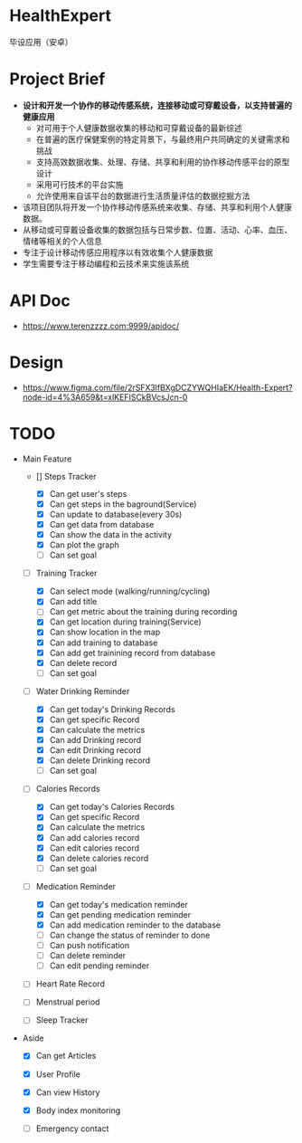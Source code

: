 # HealthExpert

毕设应用（安卓）

# Project Brief

- **设计和开发一个协作的移动传感系统，连接移动或可穿戴设备，以支持普遍的健康应用**
  - 对可用于个人健康数据收集的移动和可穿戴设备的最新综述
  - 在普遍的医疗保健案例的特定背景下，与最终用户共同确定的关键需求和挑战
  - 支持高效数据收集、处理、存储、共享和利用的协作移动传感平台的原型设计
  - 采用可行技术的平台实施
  - 允许使用来自该平台的数据进行生活质量评估的数据挖掘方法
- 该项目团队将开发一个协作移动传感系统来收集、存储、共享和利用个人健康数据。
- 从移动或可穿戴设备收集的数据包括与日常步数、位置、活动、心率、血压、情绪等相关的个人信息
- 专注于设计移动传感应用程序以有效收集个人健康数据
- 学生需要专注于移动编程和云技术来实施该系统

# API Doc

- https://www.terenzzzz.com:9999/apidoc/

# Design

- https://www.figma.com/file/2rSFX3lfBXgDCZYWQHIaEK/Health-Expert?node-id=4%3A659&t=xlKEFISCkBVcsJcn-0

# TODO

- Main Feature

  - [] Steps Tracker

    - [x] Can get user's steps
    - [x] Can get steps in the baground(Service)
    - [x] Can update to database(every 30s)
    - [x] Can get data from database
    - [x] Can show the data in the activity
    - [x] Can plot the graph
    - [ ] Can set goal

  - [ ] Training Tracker

    - [x] Can select mode (walking/running/cycling)
    - [x] Can add title
    - [ ] Can get metric about the training during recording
    - [x] Can get location during training(Service)
    - [x] Can show location in the map
    - [x] Can add training to database
    - [x] Can add get trainining record from database
    - [x] Can delete record
    - [ ] Can set goal

  - [ ] Water Drinking Reminder

    - [x] Can get today's Drinking Records
    - [x] Can get specific Record
    - [x] Can calculate the metrics
    - [x] Can add Drinking record
    - [x] Can edit Drinking record
    - [x] Can delete Drinking record
    - [ ] Can set goal

  - [ ] Calories Records

    - [x] Can get today's Calories Records
    - [x] Can get specific Record
    - [x] Can calculate the metrics
    - [x] Can add calories record
    - [x] Can edit calories record
    - [x] Can delete calories record
    - [ ] Can set goal

  - [ ] Medication Reminder
    - [x] Can get today's medication reminder
    - [x] Can get pending medication reminder
    - [x] Can add medication reminder to the database
    - [ ] Can change the status of reminder to done
    - [ ] Can push notification
    - [ ] Can delete reminder
    - [ ] Can edit pending reminder
  - [ ] Heart Rate Record
  - [ ] Menstrual period
  - [ ] Sleep Tracker

- Aside
  - [x] Can get Articles
  - [x] User Profile
  - [x] Can view History
  - [x] Body index monitoring
  - [ ] Emergency contact


